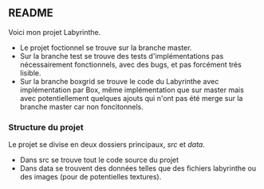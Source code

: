 ## README 

Voici mon projet Labyrinthe. 
- Le projet foctionnel se trouve sur la branche master.
- Sur la branche test se trouve des tests d'implémentations pas nécessairement fonctionnels, avec des bugs, et
pas forcément très lisible.
- Sur la branche boxgrid se trouve le code du Labyrinthe avec implémentation par Box, même implémentation que sur master mais avec potentiellement 
quelques ajouts qui n'ont pas été merge sur la branche master car non foncitonnels.

### Structure du projet

Le projet se divise en deux dossiers principaux, *src* et *data*.
- Dans src se trouve tout le code source du projet
- Dans data se trouvent des données telles que des fichiers labyrinthe ou des images (pour de potentielles textures).


